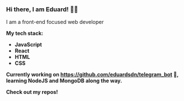 ### Hi there, I am Eduard! 🙋‍♂
<p>I am a front-end focused web developer<p>
  
<b>My tech stack:<b> 
<ul>
  <li>JavaScript</li>
  <li>React</li>
  <li>HTML</li>
  <li>CSS</li>
</ul>

Currently working on https://github.com/eduardsdn/telegram_bot 🤖,
learning NodeJS and MongoDB along the way.

Check out my repos!
